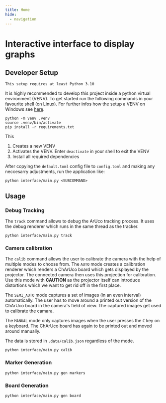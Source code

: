```yaml
---
title: Home
hide:
  - navigation
---
```


# Interactive interface to display graphs

## Developer Setup

`This setup requires at least Python 3.10`

It is highly recommended to develop this project inside a python virtual environment (VENV). To get started run the
following commands in your favourite shell (on Linux). For further infos how the setup a VENV on Windows see
[here](https://docs.python.org/3/library/venv.html#creating-virtual-environments).

```shell
python -m venv .venv
source .venv/bin/activate
pip install -r requirements.txt
```

This

1. Creates a new VENV
2. Activates the VENV. Enter `deactivate` in your shell to exit the VENV
3. Install all required dependencies

After copying the `default.toml` config file to `config.toml` and making any neccesarry adjustments, run the application
like:

```shell
python interface/main.py <SUBCOMMAND>
```

## Usage

### Debug Tracking

The `track` command allows to debug the ArUco tracking process. It uses the debug renderer which runs in the same thread
as the tracker.

```shell
python interface/main.py track
```

### Camera calibration

The `calib` command allows the user to calibrate the camera with the help of multiple modes to choose from. The `AUTO`
mode creates a calibration renderer which renders a ChArUco board which gets displayed by the projector. The connected
camera then uses this projection for calibration. Use this mode with **CAUTION** as the projector itself can introduce
distortions which we want to get rid off in the first place.

The `SEMI_AUTO` mode captures a set of images (in an even interval) automatically. The user has to move around a printed
out version of the ChArUco board in the camera's field of view. The captured images get used to calibrate the camara.

The `MANUAL` mode only captures images when the user presses the `C` key on a keyboard. The ChArUco board has again to
be printed out and moved around manually.

The data is stored in `.data/calib.json` regardless of the mode.

```shell
python interface/main.py calib
```

### Marker Generation

```shell
python interface/main.py gen markers
```

### Board Generation

```shell
python interface/main.py gen board
```